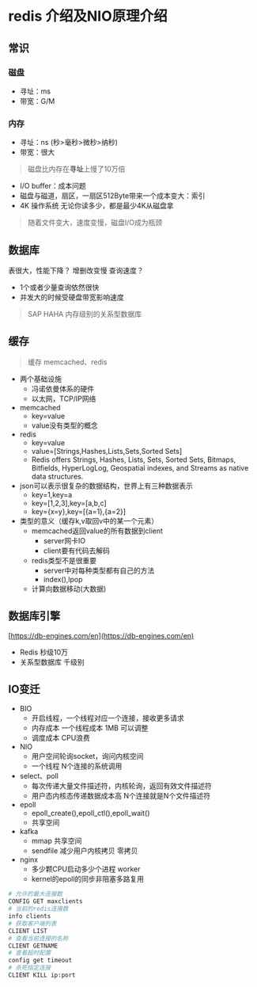 # redis 介绍及NIO原理介绍

## 常识

### 磁盘

- 寻址：ms
- 带宽：G/M

### 内存

- 寻址：ns (秒>毫秒>微秒>纳秒)
- 带宽：很大

> 磁盘比内存在**寻址**上慢了10万倍

- I/O buffer：成本问题
- 磁盘与磁道，扇区，一扇区512Byte带来一个成本变大：索引
- 4K 操作系统 无论你读多少，都是最少4K从磁盘拿

> 随着文件变大，速度变慢，磁盘I/O成为瓶颈

## 数据库

表很大，性能下降？ 增删改变慢 查询速度？

- 1个或者少量查询依然很快
- 并发大的时候受硬盘带宽影响速度

> SAP HAHA 内存级别的关系型数据库

## 缓存

> 缓存 memcached、redis

- 两个基础设施
    - 冯诺依曼体系的硬件
    - 以太网，TCP/IP网络
- memcached
    - key=value
    - value没有类型的概念
- redis
    - key=value
    - value=[Strings,Hashes,Lists,Sets,Sorted Sets]
    - Redis offers Strings, Hashes, Lists, Sets, Sorted Sets, Bitmaps, Bitfields, HyperLogLog, Geospatial indexes, and
      Streams as native data structures.
- json可以表示很复杂的数据结构，世界上有三种数据表示
    - key=1,key=a
    - key=[1,2,3],key=[a,b,c]
    - key={x=y},key=[{a=1},{a=2}]
- 类型的意义（缓存k,v取回v中的某一个元素）
    - memcached返回value的所有数据到client
        - server网卡IO
        - client要有代码去解码
    - redis类型不是很重要
        - server中对每种类型都有自己的方法
        - index(),lpop
    - 计算向数据移动(大数据)

## 数据库引擎

[https://db-engines.com/en](https://db-engines.com/en)

- Redis 秒级10万
- 关系型数据库 千级别

## IO变迁

- BIO
    - 开启线程，一个线程对应一个连接，接收更多请求
    - 内存成本 一个线程成本 1MB 可以调整
    - 调度成本 CPU浪费
- NIO
    - 用户空间轮询socket，询问内核空间
    - 一个线程 N个连接的系统调用
- select、poll
    - 每次传递大量文件描述符，内核轮询，返回有效文件描述符
    - 用户态内核态传递数据成本高 N个连接就是N个文件描述符
- epoll
    - epoll_create(),epoll_ctl(),epoll_wait()
    - 共享空间 
- kafka
    - mmap 共享空间
    - sendfile 减少用户内核拷贝 零拷贝
- nginx
    - 多少颗CPU启动多少个进程 worker
    - kernel的epoll的同步非阻塞多路复用

```sh
# 允许的最大连接数
CONFIG GET maxclients
# 当前的redis连接数
info clients
# 获取客户端列表
CLIENT LIST
# 查看当前连接的名称
CLIENT GETNAME
# 查看超时配置
config get timeout
# 杀死指定连接
CLIENT KILL ip:port
```
